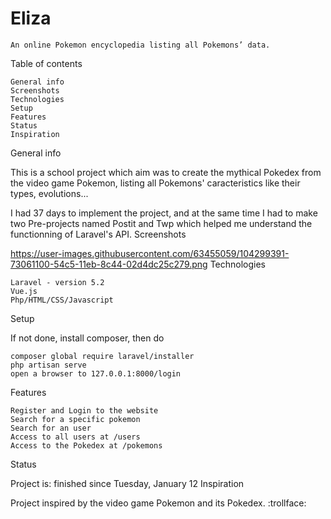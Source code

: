 # Eliza

    An online Pokemon encyclopedia listing all Pokemons’ data.

Table of contents

    General info
    Screenshots
    Technologies
    Setup
    Features
    Status
    Inspiration

General info

This is a school project which aim was to create the mythical Pokedex from the video game Pokemon, listing all Pokemons' caracteristics like their types, evolutions...

I had 37 days to implement the project, and at the same time I had to make two Pre-projects named Postit and Twp which helped me understand the functionning of Laravel's API.
Screenshots

https://user-images.githubusercontent.com/63455059/104299391-73061100-54c5-11eb-8c44-02d4dc25c279.png
Technologies

    Laravel - version 5.2
    Vue.js
    Php/HTML/CSS/Javascript

Setup

If not done, install composer, then do

    composer global require laravel/installer
    php artisan serve
    open a browser to 127.0.0.1:8000/login

Features

    Register and Login to the website
    Search for a specific pokemon
    Search for an user
    Access to all users at /users
    Access to the Pokedex at /pokemons

Status

Project is: finished since Tuesday, January 12
Inspiration

Project inspired by the video game Pokemon and its Pokedex. :trollface:
